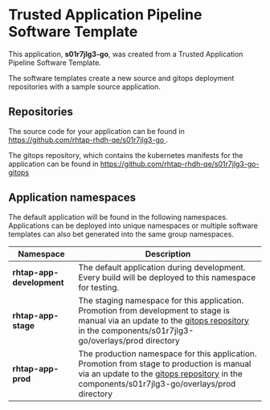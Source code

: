 # Trusted Application Pipeline Software Template

This application, **s01r7jlg3-go**, was created from a Trusted Application Pipeline Software Template.

The software templates create a new source and gitops deployment repositories with a sample source application. 

## Repositories

The source code for your application can be found in [https://github.com/rhtap-rhdh-qe/s01r7jlg3-go ](https://github.com/rhtap-rhdh-qe/s01r7jlg3-go ).
 
The gitops repository, which contains the kubernetes manifests for the application can be found in 
[https://github.com/rhtap-rhdh-qe/s01r7jlg3-go-gitops ](https://github.com/rhtap-rhdh-qe/s01r7jlg3-go-gitops ) 

## Application namespaces 

The default application will be found in the following namespaces. Applications can be deployed into unique namespaces or multiple software templates can also bet generated into the same group namespaces.  

|  Namespace   |  Description   |  
| -------- | -------- |   
| **rhtap-app-development** | The default application during development. Every build will be deployed to this namespace for testing. | 
| **rhtap-app-stage** | The staging namespace for this application. Promotion from development to stage is manual via an update to the [gitops repository](https://github.com/rhtap-rhdh-qe/s01r7jlg3-go-gitops ) in the components/s01r7jlg3-go/overlays/prod directory |  
| **rhtap-app-prod** | The production namespace for this application. Promotion from stage to production is manual via an update to the [gitops repository](https://github.com/rhtap-rhdh-qe/s01r7jlg3-go-gitops ) in the components/s01r7jlg3-go/overlays/prod directory | 